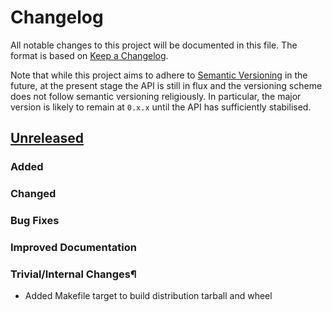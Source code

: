 # Changelog
All notable changes to this project will be documented in this file.
The format is based on [Keep a Changelog](https://keepachangelog.com/en/1.0.0/).

Note that while this project aims to adhere to [Semantic Versioning](https://semver.org/spec/v2.0.0.html) in the future,
at the present stage the API is still in flux and the versioning scheme does not follow semantic versioning religiously.
In particular, the major version is likely to remain at `0.x.x` until the API has sufficiently stabilised.

## [Unreleased]

### Added

### Changed

### Bug Fixes

### Improved Documentation

### Trivial/Internal Changes¶

- Added Makefile target to build distribution tarball and wheel

[Unreleased]: https://github.com/maxalbert/tohu/compare/v0.6.7...master